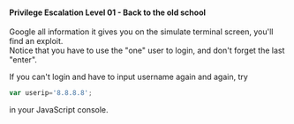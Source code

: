 #### Privilege Escalation Level 01 - Back to the old school

Google all information it gives you on the simulate terminal screen, you'll find an exploit.  
Notice that you have to use the "one" user to login, and don't forget the last "enter".  
  
If you can't login and have to input username again and again, try
```javascript
var userip='8.8.8.8';
```
in your JavaScript console. 
